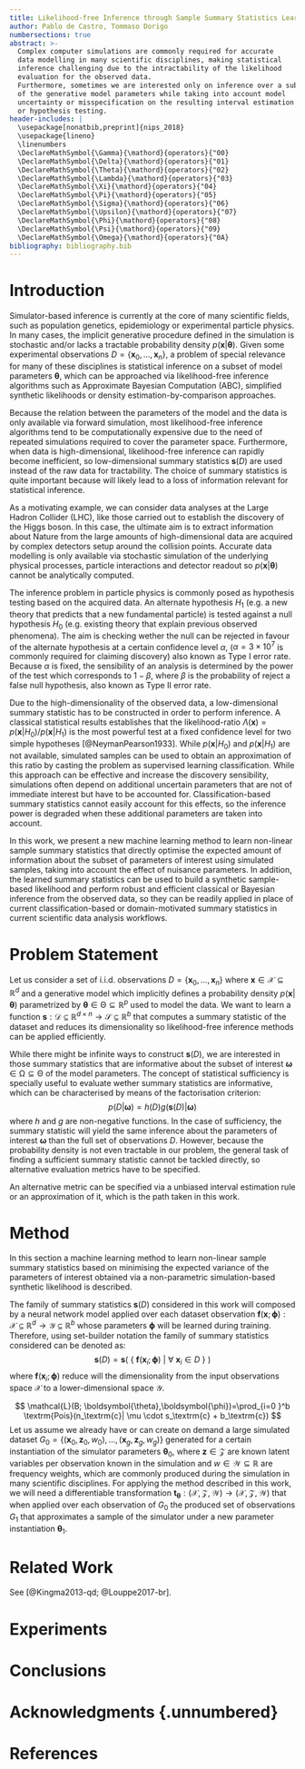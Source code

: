 ```yaml
---
title: Likelihood-free Inference through Sample Summary Statistics Learning
author: Pablo de Castro, Tommaso Dorigo
numbersections: true
abstract: >-
  Complex computer simulations are commonly required for accurate
  data modelling in many scientific disciplines, making statistical
  inference challenging due to the intractability of the likelihood
  evaluation for the observed data.
  Furthermore, sometimes we are interested only on inference over a subset
  of the generative model parameters while taking into account model
  uncertainty or misspecification on the resulting interval estimation
  or hypothesis testing.
header-includes: |
  \usepackage[nonatbib,preprint]{nips_2018}
  \usepackage{lineno}
  \linenumbers
  \DeclareMathSymbol{\Gamma}{\mathord}{operators}{"00}
  \DeclareMathSymbol{\Delta}{\mathord}{operators}{"01}
  \DeclareMathSymbol{\Theta}{\mathord}{operators}{"02}
  \DeclareMathSymbol{\Lambda}{\mathord}{operators}{"03}
  \DeclareMathSymbol{\Xi}{\mathord}{operators}{"04}
  \DeclareMathSymbol{\Pi}{\mathord}{operators}{"05}
  \DeclareMathSymbol{\Sigma}{\mathord}{operators}{"06}
  \DeclareMathSymbol{\Upsilon}{\mathord}{operators}{"07}
  \DeclareMathSymbol{\Phi}{\mathord}{operators}{"08}
  \DeclareMathSymbol{\Psi}{\mathord}{operators}{"09}
  \DeclareMathSymbol{\Omega}{\mathord}{operators}{"0A}
bibliography: bibliography.bib
---
```


# Introduction

Simulator-based inference is currently at the core of many scientific
fields, such as population genetics, epidemiology or experimental
particle physics.
In many cases, the implicit generative procedure defined in the simulation is
stochastic and/or lacks a tractable probability density
$p(\boldsymbol{x}| \boldsymbol{\theta})$. Given some experimental
observations $D = \{\boldsymbol{x}_0,...,\boldsymbol{x}_n\}$,
a problem of special relevance for many of these
disciplines is statistical inference on a subset of model parameters
$\boldsymbol{\theta}$, which can be approached via likelihood-free inference
algorithms such as Approximate Bayesian Computation (ABC), simplified
synthetic likelihoods or density estimation-by-comparison approaches.
<!--- TODO: add references-->

Because the relation between the parameters of the model and the data is
only available via forward simulation, most likelihood-free inference algorithms
tend to be computationally expensive due to the need of repeated simulations
required to cover the parameter space. Furthermore, when data is high-dimensional, likelihood-free
inference can rapidly become inefficient, so low-dimensional summary statistics
$\boldsymbol{s}(D)$ are used instead of the raw data
for tractability. The choice of summary statistics is quite important because
will likely lead to a loss of information relevant for statistical inference.

As a motivating example, we can consider data analyses at the Large
Hadron Collider (LHC), like those carried out to establish the
discovery of the Higgs boson.
In this case, the ultimate aim is to extract information
about Nature from the large amounts of high-dimensional
data are acquired by complex detectors setup around the collision points.
Accurate data modelling is only available via stochastic simulation
of the underlying physical processes, particle interactions and detector
readout so $p(\boldsymbol{x}| \boldsymbol{\theta})$ cannot be analytically
computed.

The inference problem in particle physics is commonly posed as hypothesis
testing based on the acquired data. An alternate hypothesis $H_1$ (e.g. a
new theory that predicts that a new fundamental particle) is tested against
a null hypothesis $H_0$ (e.g. existing theory that explain previous
observed phenomena). The aim is checking wether the null can be rejected
in favour of the alternate hypothesis at a certain confidence level $\alpha$,
($\alpha=3\times10^{7}$ is commonly required
for claiming discovery) also known as Type I error rate. Because $\alpha$ is
fixed, the sensibility of an analysis is determined by the power of the test
which corresponds to $1-\beta$, where $\beta$ is the
probability of reject a false null hypothesis, also known as Type II error rate.

Due to the high-dimensionality of the observed data, a low-dimensional summary
statistic has to be constructed in order to perform inference. A
classical statistical results establishes that the likelihood-ratio
$\Lambda(\boldsymbol{x})=p(\boldsymbol{x}| H_0)/p(\boldsymbol{x}| H_1)$ is
the most powerful test at a fixed confidence level for two simple hypotheses
[@NeymanPearson1933]. While $p(\boldsymbol{x}| H_0)$ and
$p(\boldsymbol{x}| H_1)$ are not available, simulated samples can be used to
obtain an approximation of this ratio by casting the problem as supervised
learning classification. While this approach can be effective and
increase the discovery sensibility, simulations often depend on additional
uncertain parameters that are not of immediate interest but have to be accounted
for. Classification-based summary statistics cannot easily account for this
effects, so the inference power is degraded when these additional parameters
are taken into account.

In this work, we present a new machine learning method to
learn non-linear sample summary statistics that directly
optimise the expected amount of information about the subset of
parameters of interest using simulated samples, taking into account
the effect of nuisance parameters.
In addition, the learned
summary statistics can be used to build a synthetic
sample-based likelihood and perform robust and efficient classical or
Bayesian inference from the observed data, so they can be readily applied
in place of current classification-based or domain-motivated summary statistics
in current scientific data analysis workflows.


# Problem Statement

Let us consider a set of i.i.d. observations $D =
\{\boldsymbol{x}_0,...,\boldsymbol{x}_n\}$ where $\boldsymbol{x} \in \mathcal{X}
\subseteq \mathbb{R}^d$ and a generative model
which implicitly defines a
probability density $p(\boldsymbol{x} | \boldsymbol{\theta})$
parametrized by $\boldsymbol{\theta} \in \mathcal{\Theta} \subseteq
\mathbb{R}^p$ used to model the data. We want to learn a function
$\boldsymbol{s} : \mathcal{D} \subseteq \mathbb{R}^{d\times n} \rightarrow
\mathcal{S} \subseteq \mathbb{R}^{b}$ that computes a summary statistic
of the dataset and reduces its dimensionality so likelihood-free inference
methods can be applied efficiently.

<!---TODO (maybe): mention hierarchical model--->

While there might be infinite ways to construct $\boldsymbol{s} (D)$, we are interested in those summary statistics that are informative
about the subset of interest
$\boldsymbol{\omega} \in \mathcal{\Omega} \subseteq \mathcal{\Theta}$
of the model parameters. The concept of statistical
sufficiency is specially useful to evaluate wether
summary statistics are informative,
which can be characterised by means of the factorisation
criterion:
$$
p(D|\boldsymbol{\omega}) = h(D) g(\boldsymbol{s}(D) | \boldsymbol{\omega} )
$$
where $h$ and $g$ are non-negative functions. In the case of sufficiency, the
summary statistic will yield the same inference about the parameters of
interest $\boldsymbol{\omega}$ than the full set of observations $D$. However,
because the probability density is not even tractable in our problem,
the general task of finding a sufficient summary statistic cannot be tackled
directly, so alternative evaluation metrics have to be specified.

An alternative metric can be specified via a unbiased interval estimation
rule or an approximation of it, which is the path taken in this work.
<!--TODO: expand more on this-->

# Method

In this section a machine learning method to learn non-linear
sample summary statistics based on minimising the expected variance of
the parameters of interest obtained via a non-parametric
simulation-based synthetic likelihood is described.

The family of summary statistics $\boldsymbol{s}(D)$ considered in this
work will composed by a neural network model applied over each dataset
observation $\boldsymbol{f}(\boldsymbol{x}; \boldsymbol{\phi}) :
\mathcal{X} \subseteq \mathbb{R}^{d} \rightarrow
\mathcal{Y} \subseteq \mathbb{R}^{b}$
whose parameters $\boldsymbol{\phi}$ will be learned during training. Therefore,
using set-builder notation the family of summary statistics considered
can be denoted as:
$$
\boldsymbol{s} (D) = \boldsymbol{s} \left ( \: \{ \:  \boldsymbol{f}(\boldsymbol{x}_i; \boldsymbol{\phi}) \:
  | \: \forall \: \boldsymbol{x}_i \in D \: \} \: \right )
$$
where $\boldsymbol{f}(\boldsymbol{x}_i; \boldsymbol{\phi})$
reduce will the dimensionality from the input observations space
$\mathcal{X}$ to a lower-dimensional space $\mathcal{Y}$.

$$
\mathcal{L}(B; \boldsymbol{\theta},\boldsymbol{\phi})=\prod_{i=0 }^b
             \textrm{Pois}(n_\textrm{c}| \mu \cdot s_\textrm{c} + b_\textrm{c})
$$
Let us assume we already have or can create on demand a large simulated dataset $G_0=\{(\boldsymbol{x}_0,\boldsymbol{z}_0,
w_0), ..., (\boldsymbol{x}_g,\boldsymbol{z}_g,w_g)\}$ generated
for a certain instantiation of the simulator parameters
$\boldsymbol{\theta}_0$, where $\boldsymbol{z} \in \mathcal{Z}$ are
known latent variables per observation known in the simulation and $w \in \mathcal{W} \subseteq \mathbb{R}$ are
frequency weights, which are commonly produced during the
simulation in many scientific
disciplines.
For applying the method described
in this work, we will need a differentiable transformation
$\boldsymbol{t}_{\boldsymbol{\theta}}:
(\mathcal{X},\mathcal{Z},\mathcal{W})\rightarrow
(\mathcal{X},\mathcal{Z},\mathcal{W})$
that when applied over each
observation of $G_0$ the produced set of observations $G_1$
that approximates a sample of the simulator under a new
parameter instantiation $\boldsymbol{\theta}_1$.


# Related Work

See [@Kingma2013-qd; @Louppe2017-br].

# Experiments

# Conclusions

# Acknowledgments {.unnumbered}

# References
